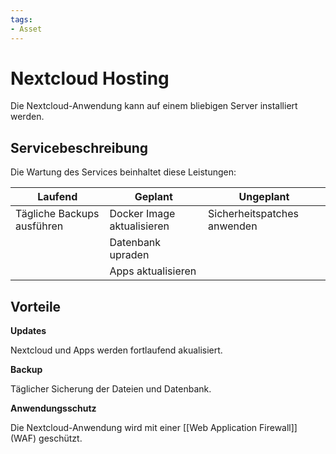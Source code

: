 ```yaml
---
tags:
- Asset
---
```

# Nextcloud Hosting

Die Nextcloud-Anwendung kann auf einem bliebigen Server installiert werden.

## Servicebeschreibung

Die Wartung des Services beinhaltet diese Leistungen:

| Laufend                    | Geplant                    | Ungeplant                   |
| -------------------------- | -------------------------- | --------------------------- |
| Tägliche Backups ausführen | Docker Image aktualisieren | Sicherheitspatches anwenden |
|                            | Datenbank upraden          |                             |
|                            | Apps aktualisieren                           |                             |
## Vorteile

**Updates**

Nextcloud und Apps werden fortlaufend akualisiert.

**Backup**

Täglicher Sicherung der Dateien und Datenbank.

**Anwendungsschutz**

Die Nextcloud-Anwendung wird mit einer [[Web Application Firewall]] (WAF) geschützt. 
